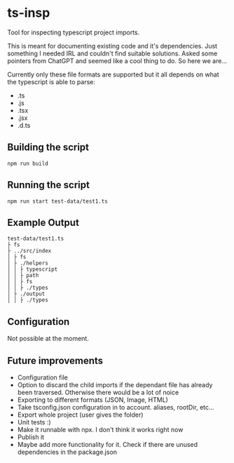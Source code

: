 # ts-insp

Tool for inspecting typescript project imports.

This is meant for documenting existing code and it's dependencies. Just something I needed IRL and couldn't find suitable solutions. Asked some pointers from ChatGPT and seemed like a cool thing to do. So here we are...

Currently only these file formats are supported but it all depends on what the typescript is able to parse:

- .ts
- .js
- .tsx
- .jsx
- .d.ts

## Building the script

```
npm run build
```

## Running the script

```
npm run start test-data/test1.ts
```

## Example Output

```
test-data/test1.ts
├ fs
├ ../src/index
│ ├ fs
│ ├ ./helpers
│ │ ├ typescript
│ │ ├ path
│ │ ├ fs
│ │ ├ ./types
│ ├ ./output
│ │ ├ ./types

```

## Configuration

Not possible at the moment.

## Future improvements

- Configuration file
- Option to discard the child imports if the dependant file has already been traversed. Otherwise there would be a lot of noice
- Exporting to different formats (JSON, Image, HTML)
- Take tsconfig.json configuration in to account. aliases, rootDir, etc...
- Export whole project (user gives the folder)
- Unit tests :)
- Make it runnable with npx. I don't think it works right now
- Publish it
- Maybe add more functionality for it. Check if there are unused dependencies in the package.json
